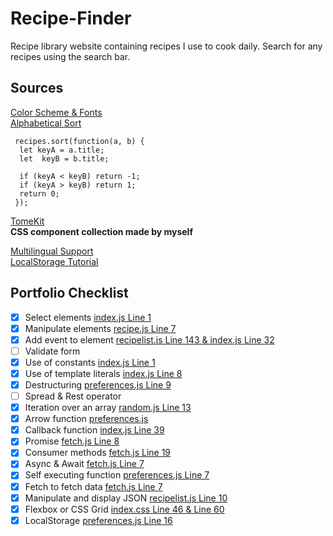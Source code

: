 # Recipe-Finder
 Recipe library website containing recipes I use to cook daily. Search for any recipes using the search bar.

 ## Sources
 [Color Scheme & Fonts](https://chat.openai.com/share/92740be7-f7f8-4ba6-9ea4-129fd6a6d38f)  
 [Alphabetical Sort](https://stackoverflow.com/questions/6712034/sort-array-by-firstname-alphabetically-in-javascript)  
   ```
    recipes.sort(function(a, b) {
     let keyA = a.title;
     let  keyB = b.title;

     if (keyA < keyB) return -1;
     if (keyA > keyB) return 1;
     return 0;
    });
```
[TomeKit](https://github.com/TomeIDK/TomeKit)  
**CSS component collection made by myself**

[Multilingual Support](https://medium.com/@nohanabil/building-a-multilingual-static-website-a-step-by-step-guide-7af238cc8505)  
[LocalStorage Tutorial](https://www.youtube.com/watch?v=AUOzvFzdIk4)

## Portfolio Checklist
- [x] Select elements [index.js Line 1](https://github.com/TomeIDK/Recipe-Finder/blob/main/js/index.js)
- [x] Manipulate elements [recipe.js Line 7](https://github.com/TomeIDK/Recipe-Finder/blob/main/js/recipe.js)
- [x] Add event to element [recipelist.js Line 143 & index.js Line 32](https://github.com/TomeIDK/Recipe-Finder/blob/main/js/recipelist.js)
- [ ] Validate form
- [x] Use of constants [index.js Line 1](https://github.com/TomeIDK/Recipe-Finder/blob/main/js/index.js)
- [x] Use of template literals [index.js Line 8](https://github.com/TomeIDK/Recipe-Finder/blob/main/js/index.js)
- [x] Destructuring [preferences.js Line 9](https://github.com/TomeIDK/Recipe-Finder/blob/main/js/preferences.js)
- [ ] Spread & Rest operator
- [x] Iteration over an array [random.js Line 13](https://github.com/TomeIDK/Recipe-Finder/blob/main/js/random.js)
- [x] Arrow function [preferences.js](https://github.com/TomeIDK/Recipe-Finder/blob/main/js/preferences.js)
- [x] Callback function [index.js Line 39](https://github.com/TomeIDK/Recipe-Finder/blob/main/js/index.js)
- [x] Promise [fetch.js Line 8](https://github.com/TomeIDK/Recipe-Finder/blob/main/js/fetch.js)
- [x] Consumer methods [fetch.js Line 19](https://github.com/TomeIDK/Recipe-Finder/blob/main/js/fetch.js)
- [x] Async & Await [fetch.js Line 7](https://github.com/TomeIDK/Recipe-Finder/blob/main/js/fetch.js)
- [x] Self executing function [preferences.js Line 7](https://github.com/TomeIDK/Recipe-Finder/blob/main/js/preferences.js)
- [x] Fetch to fetch data [fetch.js Line 7](https://github.com/TomeIDK/Recipe-Finder/blob/main/js/fetch.js)
- [x] Manipulate and display JSON [recipelist.js Line 10](https://github.com/TomeIDK/Recipe-Finder/blob/main/js/recipelist.js)
- [x] Flexbox or CSS Grid [index.css Line 46 & Line 60](https://github.com/TomeIDK/Recipe-Finder/blob/main/index.css)
- [x] LocalStorage [preferences.js Line 16](https://github.com/TomeIDK/Recipe-Finder/blob/main/js/preferences.js)
